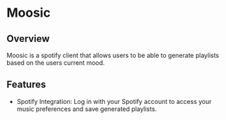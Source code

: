 # Moosic

## Overview
Moosic is a spotify client that allows users to be able to generate playlists based on the users current mood.

## Features
- Spotify Integration: Log in with your Spotify account to access your music preferences and save generated playlists.



